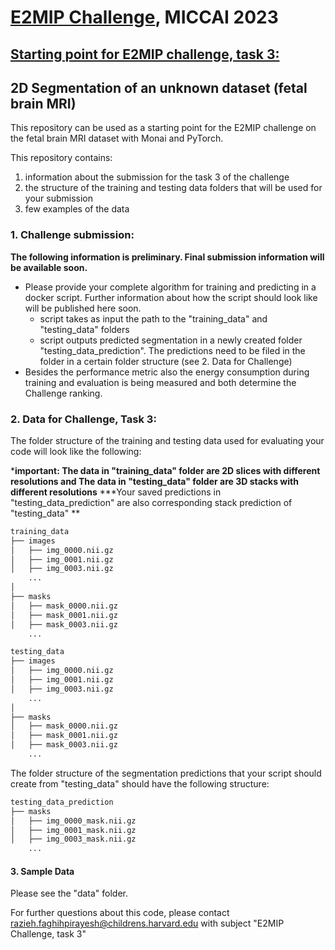 # [E2MIP Challenge](https://e2mip.github.io/), MICCAI 2023
## [Starting point for E2MIP challenge, task 3:](https://e2mip.org/overview/#task-3-segmentation-of-an-unknown-dataset-dataset-2)
## 2D Segmentation of an unknown dataset (fetal brain MRI)

This repository can be used as a starting point for the E2MIP challenge on the fetal brain MRI dataset with Monai and PyTorch.

This repository contains:
1. information about the submission for the task 3 of the challenge
2. the structure of the training and testing data folders that will be used for your submission
3. few examples of the data

### 1. Challenge submission:
**The following information is preliminary. Final submission information will be available soon.**

* Please provide your complete algorithm for training and predicting in a docker script.
  Further information about how the script should look like will be published here soon.
  * script takes as input the path to the "training_data" and "testing_data" folders
  * script outputs predicted segmentation in a newly created folder "testing_data_prediction". 
The predictions need to be filed in the folder in a certain folder structure (see 2. Data for Challenge)
* Besides the performance metric also the energy consumption during training and evaluation is being measured
  and both determine the Challenge ranking.
### 2. Data for Challenge, Task 3:
The folder structure of the training and testing data used for evaluating your code will look like the following:

***important: The data in "training_data" folder are 2D slices with different resolutions and 
The data in "testing_data" folder are 3D stacks with different resolutions**
***Your saved predictions in "testing_data_prediction" are also corresponding stack prediction of "testing_data" **

```bash
training_data
├── images
│   ├── img_0000.nii.gz
│   ├── img_0001.nii.gz
│   ├── img_0003.nii.gz
    ...
│   
├── masks
│   ├── mask_0000.nii.gz
│   ├── mask_0001.nii.gz
│   ├── mask_0003.nii.gz
    ...
```


```bash
testing_data
├── images
│   ├── img_0000.nii.gz
│   ├── img_0001.nii.gz
│   ├── img_0003.nii.gz
    ...
│   
├── masks
│   ├── mask_0000.nii.gz
│   ├── mask_0001.nii.gz
│   ├── mask_0003.nii.gz
    ...
```

The folder structure of the segmentation predictions that your script should create from  "testing_data" should have the following structure:
```bash
testing_data_prediction
├── masks
│   ├── img_0000_mask.nii.gz
│   ├── img_0001_mask.nii.gz
│   ├── img_0003_mask.nii.gz
    ...
```

#### 3. Sample Data
Please see the "data" folder.


For further questions about this code, please contact razieh.faghihpirayesh@childrens.harvard.edu
with subject "E2MIP Challenge, task 3"
